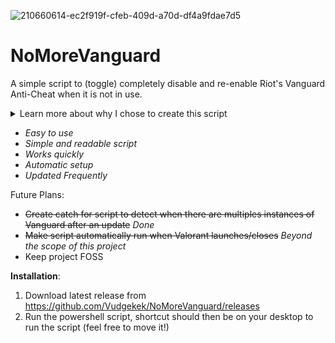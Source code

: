 ![210660614-ec2f919f-cfeb-409d-a70d-df4a9fdae7d5](https://github.com/Vudgekek/NoMoreVanguard/assets/70611009/78cf45b7-4cb8-41ec-86e0-921bcd518dba)
# NoMoreVanguard
A simple script to (toggle) completely disable and re-enable Riot's Vanguard Anti-Cheat when it is not in use.
<details> 
  <summary>Learn more about why I chose to create this script </summary>
   - https://www.engadget.com/valorant-vanguard-riot-games-security-interview-video-170025435.html
   - https://www.youtube.com/watch?v=_dOCtaBObg4
</details>

- *Easy to use*
- *Simple and readable script*
- *Works quickly*
- *Automatic setup*
- *Updated Frequently*

Future Plans:
- ~~Create catch for script to detect when there are multiples instances of Vanguard after an update~~ *Done*
- ~~Make script automatically run when Valorant launches/closes~~ *Beyond the scope of this project*
- Keep project FOSS

**Installation**:

1. Download latest release from https://github.com/Vudgekek/NoMoreVanguard/releases
2. Run the powershell script, shortcut should then be on your desktop to run the script (feel free to move it!)
